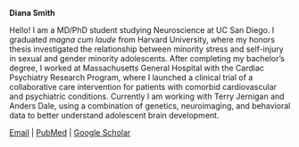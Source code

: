 **Diana Smith**

Hello! I am a MD/PhD student studying Neuroscience at UC San Diego. I graduated _magna cum laude_ from Harvard University, where my honors thesis investigated the relationship between minority stress and self-injury in sexual and gender minority adolescents. After completing my bachelor’s degree, I worked at Massachusetts General Hospital with the Cardiac Psychiatry Research Program, where I launched a clinical trial of a collaborative care intervention for patients with comorbid cardiovascular and psychiatric conditions. Currently I am working with Terry Jernigan and Anders Dale, using a combination of genetics, neuroimaging, and behavioral data to better understand adolescent brain development.

[Email](mailto:d9smith@health.ucsd.edu) \| [PubMed](https://www.ncbi.nlm.nih.gov/myncbi/diana.smith.1/bibliography/public/) \| [Google Scholar](https://scholar.google.com/citations?user=DUyTJpUAAAAJ)
